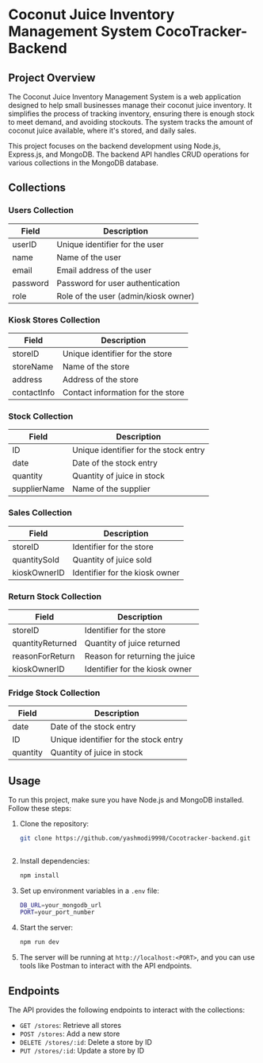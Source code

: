 # Coconut Juice Inventory Management System CocoTracker- Backend

## Project Overview

The Coconut Juice Inventory Management System is a web application designed to help small businesses manage their coconut juice inventory. It simplifies the process of tracking inventory, ensuring there is enough stock to meet demand, and avoiding stockouts. The system tracks the amount of coconut juice available, where it's stored, and daily sales.

This project focuses on the backend development using Node.js, Express.js, and MongoDB. The backend API handles CRUD operations for various collections in the MongoDB database.

## Collections

### Users Collection

| Field    | Description                     |
|----------|---------------------------------|
| userID   | Unique identifier for the user  |
| name     | Name of the user                |
| email    | Email address of the user       |
| password | Password for user authentication|
| role     | Role of the user (admin/kiosk owner) |

### Kiosk Stores Collection

| Field       | Description                             |
|-------------|-----------------------------------------|
| storeID     | Unique identifier for the store         |
| storeName   | Name of the store                       |
| address     | Address of the store                    |
| contactInfo | Contact information for the store       |

### Stock Collection

| Field       | Description                             |
|-------------|-----------------------------------------|
| ID          | Unique identifier for the stock entry   |
| date        | Date of the stock entry                 |
| quantity    | Quantity of juice in stock              |
| supplierName| Name of the supplier                    |

### Sales Collection

| Field        | Description                              |
|--------------|------------------------------------------|
| storeID      | Identifier for the store                 |
| quantitySold | Quantity of juice sold                   |
| kioskOwnerID | Identifier for the kiosk owner           |

### Return Stock Collection

| Field          | Description                              |
|----------------|------------------------------------------|
| storeID        | Identifier for the store                 |
| quantityReturned | Quantity of juice returned             |
| reasonForReturn | Reason for returning the juice          |
| kioskOwnerID   | Identifier for the kiosk owner           |


### Fridge Stock Collection

| Field    | Description                     |
|----------|---------------------------------|
| date     | Date of the stock entry         |
| ID       | Unique identifier for the stock entry  |
| quantity | Quantity of juice in stock      |

## Usage

To run this project, make sure you have Node.js and MongoDB installed. Follow these steps:

1. Clone the repository:
   ```sh
   git clone https://github.com/yashmodi9998/Cocotracker-backend.git
  
   ```

2. Install dependencies:
   ```sh
   npm install
   ```

3. Set up environment variables in a `.env` file:
   ```sh
   DB_URL=your_mongodb_url
   PORT=your_port_number
   ```

4. Start the server:
   ```sh
   npm run dev
   ```

5. The server will be running at `http://localhost:<PORT>`, and you can use tools like Postman to interact with the API endpoints.

## Endpoints

The API provides the following endpoints to interact with the collections:

- `GET /stores`: Retrieve all stores
- `POST /stores`: Add a new store
- `DELETE /stores/:id`: Delete a store by ID
- `PUT /stores/:id`: Update a store by ID

